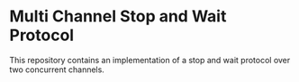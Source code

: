 # Multi Channel Stop and Wait Protocol

This repository contains an implementation of a stop and wait protocol over two concurrent channels.
